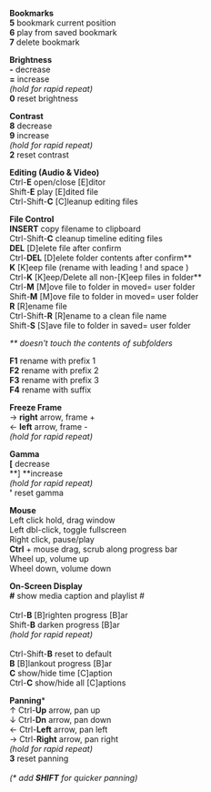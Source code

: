 **Bookmarks**<br />
**5** bookmark current position<br />
**6** play from saved bookmark<br />
**7** delete bookmark<br />

**Brightness**<br />
**\-** decrease<br />
**=** increase<br />
_(hold for rapid repeat)_<br />
**0** reset brightness<br />

**Contrast**<br />
**8** decrease<br />
**9** increase<br />
_(hold for rapid repeat)_<br />
**2** reset contrast<br />

**Editing (Audio & Video)**<br />
Ctrl-**E** open/close [E]ditor<br />
Shift-**E** play [E]dited file<br />
Ctrl-Shift-**C** [C]leanup editing files<br />

**File Control**<br />
**INSERT** copy filename to clipboard<br />
Ctrl-Shift-**C** cleanup timeline editing files<br />
**DEL** [D]elete file after confirm<br />
Ctrl-**DEL** [D]elete folder contents after confirm\*\*<br />
**K** [K]eep file (rename with leading ! and space )<br />
Ctrl-**K** [K]eep/Delete all non-[K]eep files in folder\*\*<br />
Ctrl-**M** [M]ove file to folder in moved= user folder<br />
Shift-**M** [M]ove file to folder in moved= user folder<br />
**R** [R]ename file<br />
Ctrl-Shift-**R** [R]ename to a clean file name<br />
Shift-**S** [S]ave file to folder in saved= user folder<br />

_\*\* doesn't touch the contents of subfolders_<br />

**F1** rename with prefix 1<br />
**F2** rename with prefix 2<br />
**F3** rename with prefix 3<br />
**F4** rename with suffix<br />

**Freeze Frame**<br />
&rarr; **right** arrow, frame + <br />
&larr; **left** arrow, frame - <br />
_(hold for rapid repeat)_<br />

**Gamma**<br />
**[** decrease<br />
**] **increase<br />
_(hold for rapid repeat)_<br />
**'** reset gamma<br />

**Mouse**<br />
Left click hold, drag window<br />
Left dbl-click, toggle fullscreen<br />
Right click, pause/play<br />
**Ctrl** + mouse drag, scrub along progress bar<br />
Wheel up, volume up<br />
Wheel down, volume down<br />

**On-Screen Display**<br />
**\#** show media caption and playlist \#<br />
<br />
Ctrl-**B** [B]righten progress [B]ar<br />
Shift-**B** darken progress [B]ar<br />
_(hold for rapid repeat)_<br />
<br />
Ctrl-Shift-**B** reset to default<br />
**B** [B]lankout progress [B]ar<br />
**C** show/hide time [C]aption<br />
Ctrl-**C** show/hide all [C]aptions<br />

**Panning**\*<br />
&uarr; Ctrl-**Up** arrow, pan up<br />
&darr; Ctrl-**Dn** arrow, pan down<br />
&larr; Ctrl-**Left** arrow, pan left<br />
&rarr; Ctrl-**Right** arrow, pan right<br />
_(hold for rapid repeat)_<br />
**3** reset panning<br />
<br />
_(\* add **SHIFT** for quicker panning)_<br />

